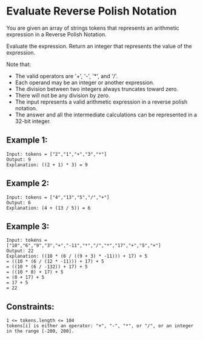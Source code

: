 # Evaluate Reverse Polish Notation

You are given an array of strings tokens that represents an arithmetic expression in a Reverse Polish Notation.

Evaluate the expression. Return an integer that represents the value of the expression.

Note that:

 - The valid operators are '+', '-', '*', and '/'.
 - Each operand may be an integer or another expression.
 - The division between two integers always truncates toward zero.
 - There will not be any division by zero.
 - The input represents a valid arithmetic expression in a reverse polish notation.
 - The answer and all the intermediate calculations can be represented in a 32-bit integer.
 
## Example 1:

```
Input: tokens = ["2","1","+","3","*"]
Output: 9
Explanation: ((2 + 1) * 3) = 9
```

## Example 2:

```
Input: tokens = ["4","13","5","/","+"]
Output: 6
Explanation: (4 + (13 / 5)) = 6
```

## Example 3:

```
Input: tokens = ["10","6","9","3","+","-11","*","/","*","17","+","5","+"]
Output: 22
Explanation: ((10 * (6 / ((9 + 3) * -11))) + 17) + 5
= ((10 * (6 / (12 * -11))) + 17) + 5
= ((10 * (6 / -132)) + 17) + 5
= ((10 * 0) + 17) + 5
= (0 + 17) + 5
= 17 + 5
= 22
```

## Constraints:

```
1 <= tokens.length <= 104
tokens[i] is either an operator: "+", "-", "*", or "/", or an integer in the range [-200, 200].
```
